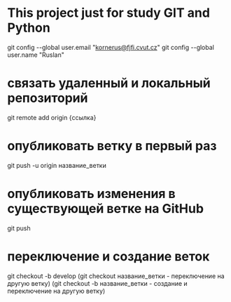 # This project just for study GIT and Python
git config --global user.email "kornerus@fjfi.cvut.cz"
git config --global user.name "Ruslan"


# связать удаленный и локальный репозиторий
git remote add origin {ссылка}

# опубликовать ветку в первый раз
git push -u origin название_ветки

# опубликовать изменения в существующей ветке на GitHub
git push

# переключение и создание веток
git checkout -b develop
(git checkout название_ветки - переключение на другую ветку)
(git checkout -b название_ветки - создание и переключение на другую ветку)
